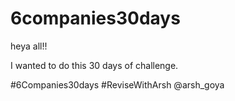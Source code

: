 # 6companies30days

heya all!!

I wanted to do this 30 days of challenge.

 #6Companies30days
 #ReviseWithArsh @arsh_goya
